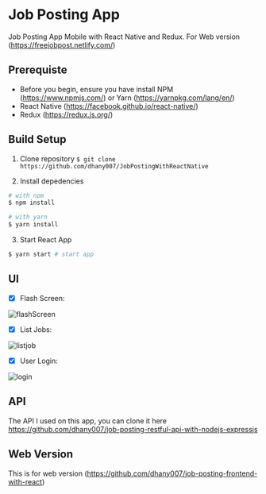 # Job Posting App
Job Posting App Mobile with React Native and Redux. For Web version (https://freejobpost.netlify.com/)

## Prerequiste
* Before you begin, ensure you have install NPM (https://www.npmjs.com/) or Yarn (https://yarnpkg.com/lang/en/)
* React Native (https://facebook.github.io/react-native/)
* Redux (https://redux.js.org/)

## Build Setup

1. Clone repository
   `$ git clone https://github.com/dhany007/JobPostingWithReactNative`

2. Install depedencies

```bash
# with npm
$ npm install 

# with yarn
$ yarn install
```

3. Start React App

```bash
$ yarn start # start app
```
## UI
- [x] Flash Screen:

![flashScreen](/src/assets/1.png)

- [x] List Jobs:

![listjob](/src/assets/3.png)

- [x] User Login:

![login](/src/assets/2.png)

## API
The API I used on this app, you can clone it here https://github.com/dhany007/job-posting-restful-api-with-nodejs-expressjs

## Web Version
This is for web version (https://github.com/dhany007/job-posting-frontend-with-react)